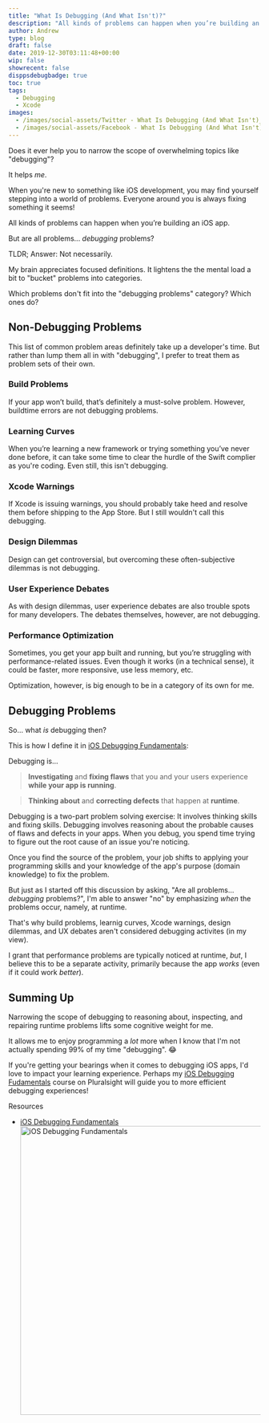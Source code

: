 ```yaml
---
title: "What Is Debugging (And What Isn't)?"
description: "All kinds of problems can happen when you’re building an iOS app. But are all problems debugging problems?  Which ones are and which ones aren't?"
author: Andrew
type: blog
draft: false
date: 2019-12-30T03:11:48+00:00
wip: false
showrecent: false
disppsdebugbadge: true
toc: true
tags:
  - Debugging
  - Xcode
images:
  - /images/social-assets/Twitter - What Is Debugging (And What Isn't)_.png
  - /images/social-assets/Facebook - What Is Debugging (And What Isn't)_.png
---
```


Does it ever help you to narrow the scope of overwhelming topics like "debugging"?

It helps *me*.

When you're new to something like iOS development, you may find yourself stepping into a world of problems.  Everyone around you is always fixing something it seems!

All kinds of problems can happen when you’re building an iOS app.

But are all problems... *debugging* problems?

TLDR; Answer: Not necessarily. 

My brain appreciates focused definitions.  It lightens the the mental load a bit to "bucket" problems into categories.

Which problems don't fit into the "debugging problems" category?  Which ones do?

## Non-Debugging Problems
This list of common problem areas definitely take up a developer's time. But rather than lump them all in with "debugging", I prefer to treat them as problem sets of their own.

### Build Problems
If your app won’t build, that’s definitely a must-solve problem.  However, buildtime errors are not debugging problems.

### Learning Curves
When you’re learning a new framework or trying something you’ve never done before, it can take some time to clear the hurdle of the Swift complier as you're coding.  Even still, this isn't debugging.

### Xcode Warnings
If Xcode is issuing warnings, you should probably take heed and resolve them before shipping to the App Store.  But I still wouldn't call this debugging.

### Design Dilemmas
Design can get controversial, but overcoming these often-subjective dilemmas is not debugging.

### User Experience Debates
As with design dilemmas, user experience debates are also trouble spots for many developers.  The debates themselves, however, are not debugging.

### Performance Optimization
Sometimes, you get your app built and running, but you’re struggling with performance-related issues.  Even though it works (in a technical sense), it could be faster, more responsive, use less memory, etc.

Optimization, however, is big enough to be in a category of its own for me.

## Debugging Problems
So... what *is* debugging then?

This is how I define it in [iOS Debugging Fundamentals](http://bit.ly/ios-debugging-fundamentals):

Debugging is...

> **Investigating** and **fixing flaws** that you and your users experience **while your app is running**.

> **Thinking about** and **correcting defects** that happen at **runtime**.

Debugging is a two-part problem solving exercise: It involves thinking skills and fixing skills.  Debugging involves reasoning about the probable causes of flaws and defects in your apps. When you debug, you spend time trying to figure out the root cause of an issue you're noticing. 

Once you find the source of the problem, your job shifts to applying your programming skills and your knowledge of the app's purpose (domain knowledge) to fix the problem.

But just as I started off this discussion by asking, "Are all problems... *debugging* problems?", I'm able to answer "no" by emphasizing *when* the problems occur, namely, at runtime.

That's why build problems, learnig curves, Xcode warnings, design dilemmas, and UX debates aren't considered debugging activites (in my view).

I grant that performance problems are typically noticed at runtime, *but*, I believe this to be a separate activity, primarily because the app *works* (even if it could work *better*).

## Summing Up
Narrowing the scope of debugging to reasoning about, inspecting, and repairing runtime problems lifts some cognitive weight for me.  

It allows me to enjoy programming a *lot* more when I know that I'm not actually spending 99% of my time "debugging". 😂

If you're getting your bearings when it comes to debugging iOS apps, I'd love to impact your learning experience. Perhaps my [iOS Debugging Fudamentals](http://bit.ly/ios-debugging-fundamentals) course on Pluralsight will guide you to more efficient debugging experiences!

<div class="resources">
  <div class="resources-header">
    Resources
  </div>
  
  <ul class="resources-content">
    <li>
      <i class="fas fa-video"></i> <a href="http://bit.ly/ios-debugging-fundamentals" target="_blank">iOS Debugging Fundamentals</a><a href="http://bit.ly/ios-debugging-fundamentals" target="_blank"><br /> <img src="/images/social-assets/ios-debugging-fundamentals-title.png" alt="iOS Debugging Fundamentals" width="1024" height="576" class="alignnone size-large wp-image-13737"/></a>
    </li>
  </ul>
</div>